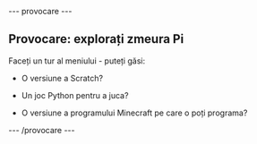 \--- provocare \---

## Provocare: explorați zmeura Pi

Faceți un tur al meniului - puteți găsi:

+ O versiune a Scratch?

+ Un joc Python pentru a juca?

+ O versiune a programului Minecraft pe care o poți programa?

\--- /provocare \---